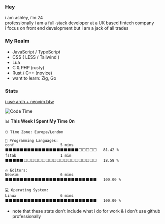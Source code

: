 ### Hey
i am ashley, i'm 24  
professionally i am a full-stack developer at a UK based fintech company  
i focus on front end development but i am a jack of all trades  

### My Realm  
- JavaScript / TypeScript
- CSS ( LESS / Tailwind )
- Lua
- C & PHP (rusty)
- Rust / C++ (novice)
- want to learn: Zig, Go

### Stats  
[i use arch + neovim btw](https://youtu.be/EZEfN5z8Mlg?t=15)
<!--START_SECTION:waka-->
![Code Time](http://img.shields.io/badge/Code%20Time-65%20hrs%208%20mins-blue)

📊 **This Week I Spent My Time On** 

```text
🕑︎ Time Zone: Europe/London

💬 Programming Languages: 
conf                     5 mins              ⬛⬛⬛⬛⬛⬛⬛⬛⬛⬛⬛⬛⬛⬛⬛⬛⬛⬛⬛⬛⬜⬜⬜⬜⬜   81.42 % 
fstab                    1 min               ⬛⬛⬛⬛⬛⬜⬜⬜⬜⬜⬜⬜⬜⬜⬜⬜⬜⬜⬜⬜⬜⬜⬜⬜⬜   18.58 % 

🔥 Editors: 
Neovim                   6 mins              ⬛⬛⬛⬛⬛⬛⬛⬛⬛⬛⬛⬛⬛⬛⬛⬛⬛⬛⬛⬛⬛⬛⬛⬛⬛   100.00 % 

💻 Operating System: 
Linux                    6 mins              ⬛⬛⬛⬛⬛⬛⬛⬛⬛⬛⬛⬛⬛⬛⬛⬛⬛⬛⬛⬛⬛⬛⬛⬛⬛   100.00 % 
```


<!--END_SECTION:waka-->
- note that these stats don't include what i do for work & i don't use github professionally
